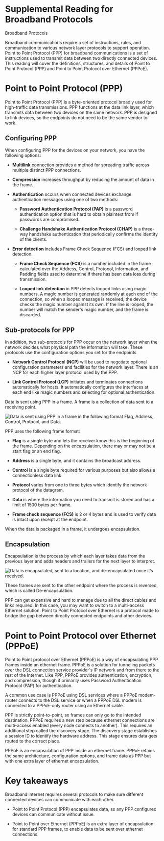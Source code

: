 # Supplemental Reading for Broadband Protocols

Broadband Protocols

Broadband communications require a set of instructions, rules, and communication to various network layer protocols to support operation. Point to Point Protocol (PPP) for broadband communications is a set of instructions used to transmit data between two directly connected devices. This reading will cover the definitions, structures, and details of Point to Point Protocol (PPP) and Point to Point Protocol over Ethernet (PPPoE).

# Point to Point Protocol (PPP)

Point to Point Protocol (PPP) is a byte-oriented protocol broadly used for high-traffic data transmissions. PPP functions at the data link layer, which transmits data between two devices on the same network. PPP is designed to link devices, so the endpoints do not need to be the same vendor to work. 

## Configuring PPP

When configuring PPP for the devices on your network, you have the following options:

- **Multilink** connection provides a method for spreading traffic across multiple distinct PPP connections. 
    
- **Compression** increases throughput by reducing the amount of data in the frame.
    
- **Authentication** occurs when connected devices exchange authentication messages using one of two methods:
    
    - **Password Authentication Protocol (PAP)** is a password authentication option that is hard to obtain plaintext from if passwords are compromised.
        
    - **Challenge Handshake Authentication Protocol (CHAP)** is a three-way handshake authentication that periodically confirms the identity of the clients.
        
- **Error detection** includes Frame Check Sequence (FCS) and looped link detection.
    
    - **Frame Check Sequence (FCS)** is a number included in the frame calculated over the Address, Control, Protocol, Information, and Padding fields used to determine if there has been data loss during transmission.
        
    - **Looped link detection** in PPP detects looped links using magic numbers. A magic number is generated randomly at each end of the connection, so when a looped message is received, the device checks the magic number against its own. If the line is looped, the number will match the sender's magic number, and the frame is discarded.
        

## Sub-protocols for PPP 

In addition, two sub-protocols for PPP occur on the network layer when the network decides what physical path the information will take. These protocols use the configuration options you set for the endpoints.

- **Network Control Protocol (NCP)** will be used to negotiate optional configuration parameters and facilities for the network layer. There is an NCP for each higher layer protocol used by the PPP.
    
- **Link Control Protocol (LCP)** initiates and terminates connections automatically for hosts. It automatically configures the interfaces at each end like magic numbers and selecting for optional authentication.
    

Data is sent using PPP in a frame. A frame is a collection of data sent to a receiving point. 

![Data is sent using PPP in a frame in the following format Flag, Address, Control, Protocol, and Data.](https://d3c33hcgiwev3.cloudfront.net/imageAssetProxy.v1/n_9iML7pTs2_YjC-6b7NNg_ad5f3d20f8ed49b183fea5db96f49bf1_google_PPP-Frame.png?expiry=1716681600000&hmac=tDxFVAK6tWZ6fl81hx_g-XyiF2twXxOY7RAWtTjZjmo)

PPP uses the following frame format:

- **Flag** is a single byte and lets the receiver know this is the beginning of the frame. Depending on the encapsulation, there may or may not be a start flag or an end flag.
    
- **Address** is a single byte, and it contains the broadcast address.
    
- **Control** is a single byte required for various purposes but also allows a connectionless data link.
    
- **Protocol** varies from one to three bytes which identify the network protocol of the datagram.
    
- **Data** is where the information you need to transmit is stored and has a limit of 1500 bytes per frame.
    
- **Frame check sequence (FCS)** is 2 or 4 bytes and is used to verify data is intact upon receipt at the endpoint. 
    

When the data is packaged in a frame, it undergoes encapsulation.

## Encapsulation

Encapsulation is the process by which each layer takes data from the previous layer and adds headers and trailers for the next layer to interpret. 

![Data is encapsulated, sent to a location, and de-encapsulated once it’s received.](https://d3c33hcgiwev3.cloudfront.net/imageAssetProxy.v1/fSwMAVMbTASsDAFTG2wE5Q_f26a7edb4a794db4b72f5cc0d01579f1_google_Broadband-Protocols.png?expiry=1716681600000&hmac=pIYKJ9FahkLVlZ_ihnG1jqc0t0IynEJw83Q33ODVplE)

These frames are sent to the other endpoint where the process is reversed, which is called De-encapsulation. 

PPP can get expensive and hard to manage due to all the direct cables and links required. In this case, you may want to switch to a multi-access Ethernet solution. Point to Point Protocol over Ethernet is a protocol made to bridge the gap between directly connected endpoints and other devices.

# Point to Point Protocol over Ethernet (PPPoE)

Point to Point protocol over Ethernet (PPPoE) is a way of encapsulating PPP frames inside an ethernet frame. PPPoE is a solution for tunneling packets over the DSL connection service provider's IP network and from there to the rest of the Internet. Like PPP, PPPoE provides authentication, encryption, and compression, though it primarily uses Password Authentication Protocol (PAP) for authentication.

A common use case is PPPoE using DSL services where a PPPoE modem-router connects to the DSL service or when a PPPoE DSL modem is connected to a PPPoE-only router using an Ethernet cable. 

PPP is strictly point-to-point, so frames can only go to the intended destination. PPPoE requires a new step because ethernet connections are multi-access enabled (every node connects to another). This requires an additional step called the discovery stage. The discovery stage establishes a session ID to identify the hardware address. This stage ensures data gets routed to the correct place.

PPPoE is an encapsulation of PPP inside an ethernet frame. PPPoE retains the same architecture, configuration options, and frame data as PPP but with one extra layer of ethernet encapsulation.

# Key takeaways

Broadband internet requires several protocols to make sure different connected devices can communicate with each other. 

- Point to Point Protocol (PPP) encapsulates data, so any PPP configured devices can communicate without issue.
    
- Point to Point over Ethernet (PPPoE) is an extra layer of encapsulation for standard PPP frames, to enable data to be sent over ethernet connections.